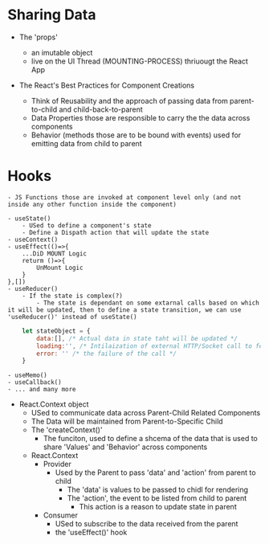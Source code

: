 # Sharing Data

- The 'props'
    - an imutable object
    - live on the UI Thread (MOUNTING-PROCESS) thriuougt the React App

- The React's Best Practices for Component Creations
    - Think of Reusability and the approach of passing data from parent-to-child and child-back-to-parent
    - Data Properties those are responsible to carry the the data across components
    - Behavior (methods those are to be bound with events) used for emitting data from child to parent

# Hooks
    - JS Functions those are invoked at component level only (and not inside any other function inside the component)

    - useState()
        - USed to define a component's state
        - Define a Dispath action that will update the state
    - useContext()
    - useEffect(()=>{
        ...DiD MOUNT Logic
        returm ()=>{
            UnMount Logic
        }
    },[])
    - useReducer()
        - If the state is complex(?)
            - The state is dependant on some extarnal calls based on which it will be updated, then to define a state transition, we can use 'useReducer()' instead of useState()
````javascript
    let stateObject = {
        data:[], /* Actual data in state taht will be updated */
        loading:'', /* Intilaization of external HTTP/Socket call to fetch data */
        error: '' /* the failure of the call */
    }
````

    - useMemo()
    - useCallback()
    - ... and many more

- React.Context object
    - USed to communicate data across Parent-Child Related Components
    - The Data will be maintained from Parent-to-Specific Child
    - The 'createContext()'
        - The funciton, used to define a shcema of the data that is used to share 'Values' and 'Behavior' across components
    - React.Context
        - Provider
            - Used by the Parent to pass 'data' and 'action' from parent to child 
                - The 'data' is values to be passed to chidl for rendering
                - The 'action', the event to be listed from child to parent
                    - This action is a reason to update state in parent
        - Consumer        
            - USed to subscribe to the data received from the parent
            - the 'useEffect()' hook  